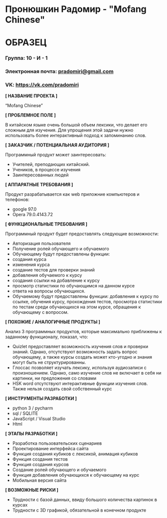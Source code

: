 # Пронюшкин Радомир - "Mofang Chinese"
# ОБРАЗЕЦ

### Группа: 10 - И - 1
### Электронная почта: pradomiri@gmail.com
### VK: https://vk.com/pradomiri


**[ НАЗВАНИЕ ПРОЕКТА ]**

“Mofang Chinese”

**[ ПРОБЛЕМНОЕ ПОЛЕ ]**

В китайском языке очень большой объем лексики, что делает его сложным для изучения. Для упрощения этой задачи нужно использовать более интерактивный подход к запоминанию слов.

**[ ЗАКАЗЧИК / ПОТЕНЦИАЛЬНАЯ АУДИТОРИЯ ]**

Программный продукт может заинтересовать:

* Учителей, преподающих китайский.
* Учеников, в процессе изучения
* Заинтересованных людей

**[ АППАРАТНЫЕ ТРЕБОВАНИЯ ]** 

Продукт разрабатывается как web приложние компьютеров и телефонов:

* google 97.0
* Opera 79.0.4143.72

**[ ФУНКЦИОНАЛЬНЫЕ ТРЕБОВАНИЯ ]**

Программный продукт будет предоставлять следующие возможности:
* Авторизация пользователя
* Получение ролей обучающего и обучаемого
* Обучающему будут предоставлены функции: 
*   создания курса
*   изменения курса
*   создание тестов для проверки знаний
*   добавления обучаемого к курсу
*   создания ссылки на добавление к курсу
*   просмотр статистики по обучающимся на данном курсе
*   ответа на вопросы обучающихся.
* Обучаемому будут предоставлены функции: добавления к курсу по ссылке, обучения курсу, прохождения тестов, просмотра статистики по тестам среди обучающихся на этом курсе, обращения к обучающему с вопросом.

**[ ПОХОЖИЕ / АНАЛОГИЧНЫЕ ПРОДУКТЫ ]**

Анализ 3 программных продуктов, которые максимально приближены к заданному функционалу, показал, что:

* Quizlet предоставляет возможность изучения слов и проверки знаний. Однако, отсутствуют возможность задать вопрос обучающему, а также курсы создать может кто-угодно и знания могут быть не структурированны.
* Глоссас позволяет изучать лексику, используя аудиозаписи с произношением. Однако, само изучение слов не включает в себя ни картинки, ни предложения со словами
* HSK word отсутствуют интерактивные функции изучения слов. Также нельзя создать свой собственный курс

**[ ИНСТРУМЕНТЫ РАЗРАБОТКИ ]**

*	python 3 / pycharm
*	sql / SQLITE
*	JavaScript / Visual Studio
*	Html

**[ ЭТАПЫ РАЗРАБОТКИ ]**

*	Разработка пользовательских сценариев
*	Проектирование интерфейса сайта
*	Функция создания кубиков с лексикой, анимация кубиков
*	Функция создания тестов
*	Функция создания курсов
*	Создание ролей обучающего и обучаемого
*	Функция добавления обучающихся к обучающему на курс
*	Мобильная версия сайта

**[ ВОЗМОЖНЫЕ РИСКИ ]**

*	Трудности с базой данных, ввиду большого количества картинок в курсах
*	Трудности с 3D графикой, обязательной в конечном продукте
